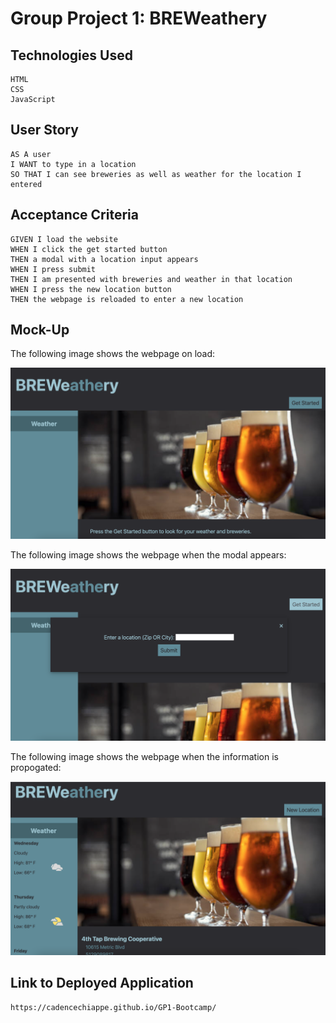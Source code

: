 # Group Project 1: BREWeathery

## Technologies Used

```
HTML
CSS
JavaScript
```

## User Story

```
AS A user
I WANT to type in a location
SO THAT I can see breweries as well as weather for the location I entered
```

## Acceptance Criteria

```
GIVEN I load the website
WHEN I click the get started button
THEN a modal with a location input appears
WHEN I press submit
THEN I am presented with breweries and weather in that location
WHEN I press the new location button
THEN the webpage is reloaded to enter a new location
```

## Mock-Up

The following image shows the webpage on load:

![Main UI on load of the BREWeathery website.](./assets/images/Screen%20Shot%202022-04-27%20at%204.16.13%20PM.png)

The following image shows the webpage when the modal appears:

![Main UI on load of the BREWeathery website.](./assets/images/Screen%20Shot%202022-04-27%20at%204.16.33%20PM.png)

The following image shows the webpage when the information is propogated:

![Main UI on load of the BREWeathery website.](./assets/images/Screen%20Shot%202022-04-27%20at%204.16.58%20PM.png)

## Link to Deployed Application

```
https://cadencechiappe.github.io/GP1-Bootcamp/
```
